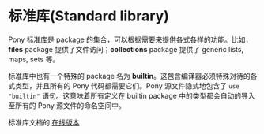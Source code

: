 # 标准库(Standard library)

Pony 标准库是 package 的集合，可以根据需要来提供各式各样的功能。比如，__files__ package 提供了文件访问；__collections__ package 提供了 generic lists, maps, sets 等。

标准库中也有一个特殊的 package 名为 __builtin__。这包含编译器必须特殊对待的各式类型，并且所有的 Pony 代码都需要它们。Pony 源文件隐式地包含了 `use "builtin"` 语句。这意味着所有定义在 builtin package 中的类型都会自动的导入至所有的 Pony 源文件的命名空间中。

标准库文档的 [在线版本](http://stdlib.ponylang.org/)
